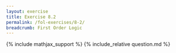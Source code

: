 ```yaml
---
layout: exercise
title: Exercise 8.2
permalink: /fol-exercises/8-2/
breadcrumb: First Order Logic
---
```


{% include mathjax_support %}
{% include_relative question.md %}
